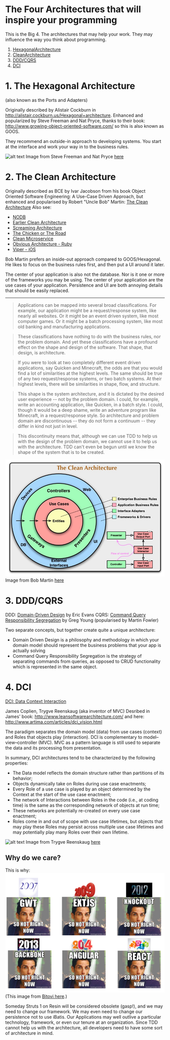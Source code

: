 # The Four Architectures that will inspire your programming

This is the Big 4. The architectures that may help your work. They may influence the way you think about programming.

1. [HexagonalArchitecture](#1-the-hexagonal-architecture)
2. [CleanArchitecture](#2-the-clean-architecture)
3. [DDD/CQRS](#3-dddcqrs)
4. [DCI](#4-dci)

# 1. The Hexagonal Architecture

(also known as the Ports and Adapters)

Originally described by Alistair Cockburn in http://alistair.cockburn.us/Hexagonal+architecture.
Enhanced and popularized by Steve Freeman and Nat Pryce, thanks to their book: http://www.growing-object-oriented-software.com/
so this is also known as GOOS.

They recommend an outside-in approach to developing systems. You start at the interface and work your way in to the business rules.

![alt text](https://cdn.rawgit.com/StevenACoffman/Pico/master/topics/images/ports-and-adapters-architecture.svg "Hexagonal Architecture")
Image from Steve Freeman and Nat Pryce [here](http://www.growing-object-oriented-software.com/figures.html)

# 2. The Clean Architecture

Originally described as BCE by Ivar Jacobson from his book Object Oriented Software Engineering: A Use-Case Driven Approach, but enhanced and popularised by Robert "Uncle Bob" Martin: [The Clean Architecture](http://blog.8thlight.com/uncle-bob/2012/08/13/the-clean-architecture.html)
Also see:
* [NODB](https://blog.8thlight.com/uncle-bob/2012/05/15/NODB.html)
* [Earlier Clean Architecture](https://blog.8thlight.com/uncle-bob/2011/11/22/Clean-Architecture.html)
* [Screaming Architecture](https://blog.8thlight.com/uncle-bob/2011/09/30/Screaming-Architecture.html)
* [The Chicken or The Road](https://blog.8thlight.com/uncle-bob/2014/01/27/TheChickenOrTheRoad.html)
* [Clean Microservice](http://blog.cleancoder.com/uncle-bob/2014/10/01/CleanMicroserviceArchitecture.html)
* [Obvious Architecture - Ruby](http://retromocha.com/obvious/)
* [Viper - iOS](https://www.objc.io/issues/13-architecture/viper/)

Bob Martin prefers an inside-out approach compared to GOOS/Hexagonal. He likes to focus on the business rules first, and then put a UI around it later.

The center of your application is also not the database. Nor is it one or more of the frameworks you may be using. The center of your application are the use cases of your application. Persistence and UI are both annoying details that should be easily replaced.

---

> Applications can be mapped into several broad classifications. For example, our application might be a request/response system, like nearly all websites. Or it might be an event driven system, like most computer games. Or it might be a batch processing system, like most old banking and manufacturing applications.

> These classifications have nothing to do with the business rules, nor the problem domain. And yet these classifications have a profound effect on the shape and design of the software. That shape, that design, is architecture.

> If you were to look at two completely different event driven applications, say Quicken and Minecraft, the odds are that you would find a lot of similarities at the highest levels. The same should be true of any two request/response systems, or two batch systems. At their highest levels, there will be similarities in shape, flow, and structure.

> This shape is the system architecture, and it is dictated by the desired user experience -- not by the problem domain. I could, for example, write an accounting application, like Quicken, in a batch style. I could, though it would be a deep shame, write an adventure program like Minecraft, in a request/response style. So architecture and problem domain are discontinuous -- they do not form a continuum -- they differ in kind not just in level.

> This discontinuity means that, although we can use TDD to help us with the design of the problem domain, we cannot use it to help us with the architecture. TDD can't even be begun until we know the shape of the system that is to be created.

![alt text](https://github.com/StevenACoffman/Pico/raw/master/topics/images/CleanArchitecture.jpg "Bob Martin Clean Architecture")
Image from Bob Martin [here](http://blog.8thlight.com/uncle-bob/2012/08/13/the-clean-architecture.html)

# 3. DDD/CQRS

DDD: [Domain-Driven Design](https://en.wikipedia.org/wiki/Domain-driven_design) by Eric Evans
CQRS: [Command Query Responsibility Segregation](http://martinfowler.com/bliki/CQRS.html) by Greg Young (popularised by Martin Fowler)

Two separate concepts, but together create quite a unique architecture:
* Domain Driven Design is a philosophy and methodology in which your domain model should represent the business problems that your app is actually solving
* Command Query Responsibility Segregation is the strategy of separating commands from queries, as opposed to CRUD functionality which is represented in the same object.

# 4. DCI

[DCI: Data Context Interaction](https://en.wikipedia.org/wiki/Data,_context_and_interaction)

James Coplien, Trygve Reenskaug (aka inventor of MVC)
Desribed in James' book: http://www.leansoftwarearchitecture.com/ and here: http://www.artima.com/articles/dci_vision.html

The paradigm separates the domain model (data) from use cases (context) and Roles that objects play (interaction). DCI is complementary to model–view–controller (MVC). MVC as a pattern language is still used to separate the data and its processing from presentation.

In summary, DCI architectures tend to be characterized by the following properties:

* The Data model reflects the domain structure rather than partitions of its behavior;
* Objects dynamically take on Roles during use case enactments;
* Every Role of a use case is played by an object determined by the Context at the start of the use case enactment;
* The network of Interactions between Roles in the code (i.e., at coding time) is the same as the corresponding network of objects at run time;
* These networks are potentially re-created on every use case enactment;
* Roles come in and out of scope with use case lifetimes, but objects that may play these Roles may persist across multiple use case lifetimes and may potentially play many Roles over their own lifetime.

![alt text](https://cdn.rawgit.com/StevenACoffman/Pico/master/topics/images/DCI.svg "Reenskaug DCI")
Image from Trygve Reenskaug [here](http://folk.uio.no/trygver/2008/commonsense.pdf)

## Why do we care?

This is why:
![alt text](https://github.com/StevenACoffman/Pico/raw/master/topics/images/longevity.jpg "Bitovi JavaScript Longevity")
(This image from [Bitovi here](http://blog.bitovi.com/longevity-or-lack-thereof-in-javascript-frameworks/).)

Someday Struts 1 on Resin will be considered obsolete (gasp!), and we may need to change our framework. We may even need to change our persistence not to use iBatis. Our Applications may well outlive a particular technology, framework, or even our tenure at an organization. Since TDD cannot help us with the architecture, all developers need to have some sort of architecture in mind.
